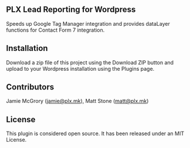 ## PLX Lead Reporting for Wordpress

Speeds up Google Tag Manager integration and provides dataLayer functions for Contact Form 7 integration.

## Installation

Download a zip file of this project using the Download ZIP button and upload to your Wordpress installation using the Plugins page.

## Contributors

Jamie McGrory (jamie@plx.mk), Matt Stone (matt@plx.mk)

## License

This plugin is considered open source. It has been released under an MIT License.